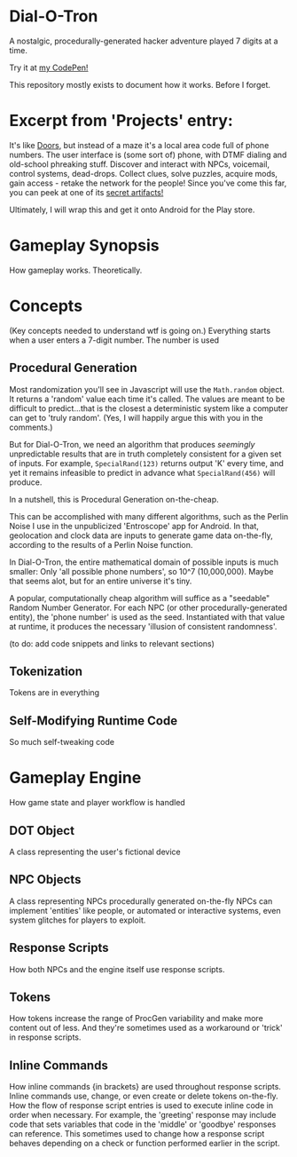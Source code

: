 # Dial-O-Tron
A nostalgic, procedurally-generated hacker adventure played 7 digits at a time.

Try it at [my CodePen!](https://codepen.io/Unhacker/full/VwowxWL)

This repository mostly exists to document how it works. Before I forget.

# Excerpt from 'Projects' entry: 

It's like [Doors](https://github.com/diemastermonkey/doors), but instead of a maze it's a local area code full of phone numbers. The user interface is (some sort of) phone, with DTMF dialing and old-school phreaking stuff. Discover and interact with NPCs, voicemail, control systems, dead-drops. Collect clues, solve puzzles, acquire mods, gain access - retake the network for the people! Since you've come this far, you can peek at one of its [secret artifacts!](https://pastebin.com/raw/sudbDdHF)

Ultimately, I will wrap this and get it onto Android for the Play store.

# Gameplay Synopsis
How gameplay works. Theoretically.

# Concepts 
(Key concepts needed to understand wtf is going on.)
Everything starts when a user enters a 7-digit number. The number is used 

## Procedural Generation
Most randomization you'll see in Javascript will use the `Math.random` object. It returns a 'random' value each time it's called. The values are meant to be difficult to predict...that is the closest a deterministic system like a computer can get to 'truly random'. (Yes, I will happily argue this with you in the comments.)

But for Dial-O-Tron, we need an algorithm that produces *seemingly* unpredictable results that are in truth completely consistent for a given set of inputs. For example, `SpecialRand(123)` returns output 'K' every time, and yet it remains infeasible to predict in advance what `SpecialRand(456)` will produce. 

In a nutshell, this is Procedural Generation on-the-cheap.

This can be accomplished with many different algorithms, such as the Perlin Noise I use in the unpublicized 'Entroscope' app for Android. In that, geolocation and clock data are inputs to generate game data on-the-fly, according to the results of a Perlin Noise function.

In Dial-O-Tron, the entire mathematical domain of possible inputs is much smaller: Only 'all possible phone numbers', so 10^7 (10,000,000). Maybe that seems alot, but for an entire universe it's tiny. 

A popular, computationally cheap algorithm will suffice as a "seedable" Random Number Generator. For each NPC (or other procedurally-generated entity), the 'phone number' is used as the seed. Instantiated with that value at runtime, it produces the necessary 'illusion of consistent randomness'.

(to do: add code snippets and links to relevant sections)

## Tokenization
Tokens are in everything

## Self-Modifying Runtime Code 
So much self-tweaking code 

# Gameplay Engine
How game state and player workflow is handled

## DOT Object
A class representing the user's fictional device

## NPC Objects
A class representing NPCs procedurally generated on-the-fly
NPCs can implement 'entities' like people, or automated or interactive systems, even system glitches for players to exploit.

## Response Scripts
How both NPCs and the engine itself use response scripts.

## Tokens
How tokens increase the range of ProcGen variability and make more content out of less. 
And they're sometimes used as a workaround or 'trick' in response scripts.

## Inline Commands
How inline commands {in brackets} are used throughout response scripts.
Inline commands use, change, or even create or delete tokens on-the-fly.
How the flow of response script entries is used to execute inline code 
in order when necessary. For example, the 'greeting' response may include 
code that sets variables that code in the 'middle' or 'goodbye' responses 
can reference. This sometimes used to change how a response script behaves 
depending on a check or function performed earlier in the script.



